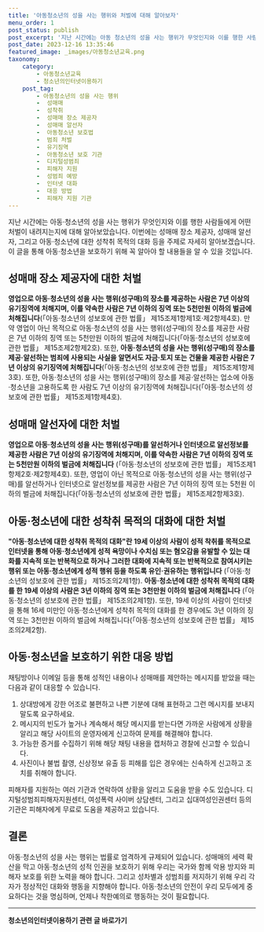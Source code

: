 ```yaml
---
title: '아동청소년의 성을 사는 행위와 처벌에 대해 알아보자'
menu_order: 1
post_status: publish
post_excerpt: '지난 시간에는 아동 청소년의 성을 사는 행위가 무엇인지와 이를 행한 사람들에게 어떤 처벌이 내려지는지에 대해 알아보았습니다. 이번에는 성매매 장소 제공자, 성매매 알선자, 그리고 아동 청소년에 대한 성착취 목적의 대화 등을 주제로 자세히 알아보겠습니다. 이 글을 통해 아동 청소년을 보호하기 위해 꼭 알아야 할 내용들을 알 수 있을 것입니다.'
post_date: 2023-12-16 13:35:46
featured_image: _images/아동청소년교육.png
taxonomy:
    category:
        - 아동청소년교육
        - 청소년의인터넷이용하기
    post_tag:
        - 아동청소년의 성을 사는 행위
        -  성매매
        -  성착취
        -  성매매 장소 제공자
        -  성매매 알선자
        -  아동청소년 보호법
        -  범죄 처벌
        -  유기징역
        -  아동청소년 보호 기관
        -  디지털성범죄
        -  피해자 지원
        -  성범죄 예방
        -  인터넷 대화
        -  대응 방법
        -  피해자 지원 기관
---
```



지난 시간에는 아동·청소년의 성을 사는 행위가 무엇인지와 이를 행한 사람들에게 어떤 처벌이 내려지는지에 대해 알아보았습니다. 이번에는 성매매 장소 제공자, 성매매 알선자, 그리고 아동·청소년에 대한 성착취 목적의 대화 등을 주제로 자세히 알아보겠습니다. 이 글을 통해 아동·청소년을 보호하기 위해 꼭 알아야 할 내용들을 알 수 있을 것입니다.

## 성매매 장소 제공자에 대한 처벌

**영업으로 아동·청소년의 성을 사는 행위(성구매)의 장소를 제공하는 사람은 7년 이상의 유기징역에 처해지며, 이를 약속한 사람은 7년 이하의 징역 또는 5천만원 이하의 벌금에 처해집니다**(「아동·청소년의 성보호에 관한 법률」 제15조제1항제1호·제2항제4호). 만약 영업이 아닌 목적으로 아동·청소년의 성을 사는 행위(성구매)의 장소를 제공한 사람은 7년 이하의 징역 또는 5천만원 이하의 벌금에 처해집니다(「아동·청소년의 성보호에 관한 법률」 제15조제2항제2호). 또한, **아동·청소년의 성을 사는 행위(성구매)의 장소를 제공·알선하는 범죄에 사용되는 사실을 알면서도 자금·토지 또는 건물을 제공한 사람은 7년 이상의 유기징역에 처해집니다**(「아동·청소년의 성보호에 관한 법률」 제15조제1항제3호). 또한, 아동·청소년의 성을 사는 행위(성구매)의 장소를 제공·알선하는 업소에 아동·청소년을 고용하도록 한 사람도 7년 이상의 유기징역에 처해집니다(「아동·청소년의 성보호에 관한 법률」 제15조제1항제4호).

## 성매매 알선자에 대한 처벌

**영업으로 아동·청소년의 성을 사는 행위(성구매)를 알선하거나 인터넷으로 알선정보를 제공한 사람은 7년 이상의 유기징역에 처해지며, 이를 약속한 사람은 7년 이하의 징역 또는 5천만원 이하의 벌금에 처해집니다** (「아동·청소년의 성보호에 관한 법률」 제15조제1항제2호·제2항제4호). 또한, 영업이 아닌 목적으로 아동·청소년의 성을 사는 행위(성구매)를 알선하거나 인터넷으로 알선정보를 제공한 사람은 7년 이하의 징역 또는 5천원 이하의 벌금에 처해집니다(「아동·청소년의 성보호에 관한 법률」 제15조제2항제3호).

## 아동·청소년에 대한 성착취 목적의 대화에 대한 처벌

**"아동·청소년에 대한 성착취 목적의 대화"란 19세 이상의 사람이 성적 착취를 목적으로 인터넷을 통해 아동·청소년에게 성적 욕망이나 수치심 또는 혐오감을 유발할 수 있는 대화를 지속적 또는 반복적으로 하거나 그러한 대화에 지속적 또는 반복적으로 참여시키는 행위 또는 아동·청소년에게 성적 행위 등을 하도록 유인·권유하는 행위입니다** (「아동·청소년의 성보호에 관한 법률」 제15조의2제1항). **아동·청소년에 대한 성착취 목적의 대화를 한 19세 이상의 사람은 3년 이하의 징역 또는 3천만원 이하의 벌금에 처해집니다** (「아동·청소년의 성보호에 관한 법률」 제15조의2제1항). 또한, 19세 이상의 사람이 인터넷을 통해 16세 미만인 아동·청소년에게 성착취 목적의 대화를 한 경우에도 3년 이하의 징역 또는 3천만원 이하의 벌금에 처해집니다(「아동·청소년의 성보호에 관한 법률」 제15조의2제2항).

## 아동·청소년을 보호하기 위한 대응 방법

채팅방이나 이메일 등을 통해 성적인 내용이나 성매매를 제안하는 메시지를 받았을 때는 다음과 같이 대응할 수 있습니다.

1. 상대방에게 강한 어조로 불편하고 나쁜 기분에 대해 표현하고 그런 메시지를 보내지 말도록 요구하세요.
2. 메시지의 빈도가 높거나 계속해서 해당 메시지를 받는다면 가까운 사람에게 상황을 알리고 해당 사이트의 운영자에게 신고하여 문제를 해결해야 합니다.
3. 가능한 증거를 수집하기 위해 해당 채팅 내용을 캡처하고 경찰에 신고할 수 있습니다.
4. 사진이나 불법 촬영, 신상정보 유출 등 피해를 입은 경우에는 신속하게 신고하고 조치를 취해야 합니다.

피해자를 지원하는 여러 기관과 연락하여 상황을 알리고 도움을 받을 수도 있습니다. 디지털성범죄피해자지원센터, 여성폭력 사이버 상담센터, 그리고 십대여성인권센터 등의 기관은 피해자에게 무료로 도움을 제공하고 있습니다.

## 결론

아동·청소년의 성을 사는 행위는 법률로 엄격하게 규제되어 있습니다. 성매매의 세력 확산을 막고 아동·청소년의 성적 인권을 보호하기 위해 우리는 국가와 함께 악용 방지와 피해자 보호를 위한 노력을 해야 합니다. 그리고 성차별과 성범죄를 저지하기 위해 우리 각자가 정상적인 대화와 행동을 지향해야 합니다. 아동·청소년의 안전이 우리 모두에게 중요하다는 것을 명심하며, 언제나 착한예의로 행동하는 것이 필요합니다.
<!-- wp:separator -->
<hr class="wp-block-separator has-alpha-channel-opacity"/>
<!-- /wp:separator -->

<!-- wp:group {"backgroundColor":"base","layout":{"type":"constrained"}} -->
<div class="wp-block-group has-base-background-color has-background"><!-- wp:paragraph {"align":"center","fontSize":"medium"} -->
<p class="has-text-align-center has-large-font-size"><strong>청소년의인터넷이용하기 관련 글 바로가기</strong></p>
<!-- /wp:paragraph -->


<!-- wp:latest-posts
{"categories":[{"id":34663,"count":19,"description":"","link":"https://uknowlaw.com/category/%ec%b2%ad%ec%86%8c%eb%85%84%ec%9d%98%ec%9d%b8%ed%84%b0%eb%84%b7%ec%9d%b4%ec%9a%a9%ed%95%98%ea%b8%b0/","name":"청소년의인터넷이용하기","slug":"청소년의인터넷이용하기","taxonomy":"category","parent":0,"meta":[],"_links":{"self":[{"href":"https://uknowlaw.com/wp-json/wp/v2/categories/34663"}],"collection":[{"href":"https://uknowlaw.com/wp-json/wp/v2/categories"}],"about":[{"href":"https://uknowlaw.com/wp-json/wp/v2/taxonomies/category"}],"wp:post_type":[{"href":"https://uknowlaw.com/wp-json/wp/v2/posts?categories=34663"}],"curies":[{"name":"wp","href":"https://api.w.org/{rel}","templated":true}]}}],"postsToShow":100,"excerptLength":28,"postLayout":"grid","columns":2,"featuredImageAlign":"left","featuredImageSizeSlug":"large","fontSize":"small"} /--></div>
<!-- /wp:group -->